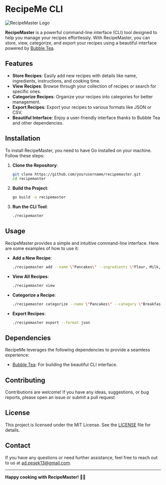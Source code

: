 # RecipeMe CLI

![RecipeMaster Logo](https://via.placeholder.com/150)

**RecipeMaster** is a powerful command-line interface (CLI) tool designed to help you manage your recipes effortlessly. With RecipeMaster, you can store, view, categorize, and export your recipes using a beautiful interface powered by [Bubble Tea](https://github.com/charmbracelet/bubbletea).

## Features

- **Store Recipes**: Easily add new recipes with details like name, ingredients, instructions, and cooking time.
- **View Recipes**: Browse through your collection of recipes or search for specific ones.
- **Categorize Recipes**: Organize your recipes into categories for better management.
- **Export Recipes**: Export your recipes to various formats like JSON or CSV.
- **Beautiful Interface**: Enjoy a user-friendly interface thanks to Bubble Tea and other dependencies.

## Installation

To install RecipeMaster, you need to have Go installed on your machine. Follow these steps:

1. **Clone the Repository**:
   ```sh
   git clone https://github.com/yourusername/recipemaster.git
   cd recipemaster
   ```

2. **Build the Project**:
   ```sh
   go build -o recipemaster
   ```

3. **Run the CLI Tool**:
   ```sh
   ./recipemaster
   ```

## Usage

RecipeMaster provides a simple and intuitive command-line interface. Here are some examples of how to use it:

- **Add a New Recipe**:
  ```sh
  ./recipemaster add --name \"Pancakes\" --ingredients \"Flour, Milk, Eggs\" --instructions \"Mix and cook\" --time 15
  ```

- **View All Recipes**:
  ```sh
  ./recipemaster view
  ```

- **Categorize a Recipe**:
  ```sh
  ./recipemaster categorize --name \"Pancakes\" --category \"Breakfast\"
  ```

- **Export Recipes**:
  ```sh
  ./recipemaster export --format json
  ```

## Dependencies

RecipeMe leverages the following dependencies to provide a seamless experience:

- [Bubble Tea](https://github.com/charmbracelet/bubbletea): For building the beautiful CLI interface.

## Contributing

Contributions are welcome! If you have any ideas, suggestions, or bug reports, please open an issue or submit a pull request.

## License

This project is licensed under the MIT License. See the [LICENSE](LICENSE) file for details.

## Contact

If you have any questions or need further assistance, feel free to reach out to us at [ad.pesek13@gmail.com](mailto:ad.pesek13@gmail.com).

---

**Happy cooking with RecipeMaster!** 🍳🍴
